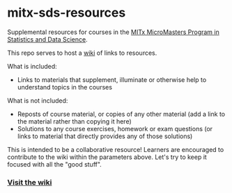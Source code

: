 # mitx-sds-resources
Supplemental resources for courses in the [MITx MicroMasters Program in Statistics and Data Science](https://micromasters.mit.edu/ds/).

This repo serves to host a [wiki](https://github.com/roadfoodr/mitx-sds-resources/wiki) of links to resources.

What is included:
* Links to materials that supplement, illuminate or otherwise help to understand topics in the courses

What is not included:
* Reposts of course material, or copies of any other material (add a link to the material rather than copying it here)
* Solutions to any course exercises, homework or exam questions (or links to material that directly provides any of those solutions)

This is intended to be a collaborative resource!  Learners are encouraged to contribute to the wiki within the parameters above.  Let's try to keep it focused with all the "good stuff".
### [Visit the wiki](https://github.com/roadfoodr/mitx-sds-resources/wiki)


